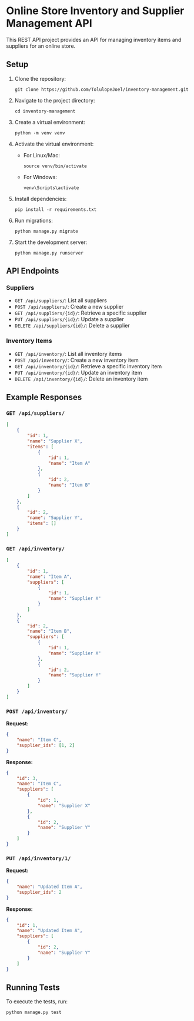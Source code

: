 # Online Store Inventory and Supplier Management API

This REST API project provides an API for managing inventory items and suppliers for an online store.

## Setup

1. Clone the repository:
   ```
   git clone https://github.com/TolulopeJoel/inventory-management.git
   ```

2. Navigate to the project directory:
   ```
   cd inventory-management
   ```

3. Create a virtual environment:
   ```
   python -m venv venv
   ```


4. Activate the virtual environment:
   - For Linux/Mac:
     ```
     source venv/bin/activate
     ```
   - For Windows:
     ```
     venv\Scripts\activate
     ```

5. Install dependencies:
   ```
   pip install -r requirements.txt
   ```

6. Run migrations:
   ```
   python manage.py migrate
   ```

7. Start the development server:
   ```
   python manage.py runserver
   ```

## API Endpoints

### Suppliers

- `GET /api/suppliers/`: List all suppliers
- `POST /api/suppliers/`: Create a new supplier
- `GET /api/suppliers/{id}/`: Retrieve a specific supplier
- `PUT /api/suppliers/{id}/`: Update a supplier
- `DELETE /api/suppliers/{id}/`: Delete a supplier

### Inventory Items

- `GET /api/inventory/`: List all inventory items
- `POST /api/inventory/`: Create a new inventory item
- `GET /api/inventory/{id}/`: Retrieve a specific inventory item
- `PUT /api/inventory/{id}/`: Update an inventory item
- `DELETE /api/inventory/{id}/`: Delete an inventory item

## Example Responses

### `GET /api/suppliers/`

```json
[
    {
        "id": 1,
        "name": "Supplier X",
        "items": [
            {
                "id": 1,
                "name": "Item A"
            },
            {
                "id": 2,
                "name": "Item B"
            }
        ]
    },
    {
        "id": 2,
        "name": "Supplier Y",
        "items": []
    }
]
```

### `GET /api/inventory/`

```json
[
    {
        "id": 1,
        "name": "Item A",
        "suppliers": [
            {
                "id": 1,
                "name": "Supplier X"
            }
        ]
    },
    {
        "id": 2,
        "name": "Item B",
        "suppliers": [
            {
                "id": 1,
                "name": "Supplier X"
            },
            {
                "id": 2,
                "name": "Supplier Y"
            }
        ]
    }
]
```

### `POST /api/inventory/`

**Request:**
```json
{
    "name": "Item C",
    "supplier_ids": [1, 2]
}
```

**Response:**
```json
{
    "id": 3,
    "name": "Item C",
    "suppliers": [
        {
            "id": 1,
            "name": "Supplier X"
        },
        {
            "id": 2,
            "name": "Supplier Y"
        }
    ]
}
```

### `PUT /api/inventory/1/`

**Request:**
```json
{
    "name": "Updated Item A",
    "supplier_ids": 2
}
```

**Response:**
```json
{
    "id": 1,
    "name": "Updated Item A",
    "suppliers": [
        {
            "id": 2,
            "name": "Supplier Y"
        }
    ]
}
```

## Running Tests

To execute the tests, run:

```bash
python manage.py test
```
